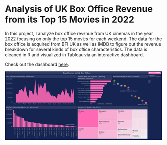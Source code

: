 # Analysis of UK Box Office Revenue from its Top 15 Movies in 2022

In this project, I analyze box office revenue from UK cinemas in the year 2022 focusing on only the top 15 movies for each weekend. The data for the box office is acquired from BFI UK as well as IMDB to figure out the revenue breakdown for several kinds of box office characteristics. The data is cleaned in R and visualized in Tableau via an interactive dashboard.

Check out the dashboard [here](https://public.tableau.com/views/UK_Box_Office/TopMoviesinUKBoxOffice?:language=en-US&:display_count=n&:origin=viz_share_link).

![dashboard](https://github.com/gentiang/uk_box_office/blob/46a4f7223fc14aa8c673fab458d34716d89f7dc4/Top%20Movies%20in%20UK%20Box%20Office.png)

